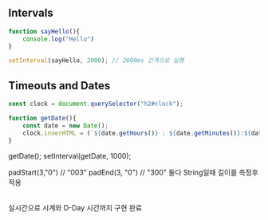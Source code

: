 ## Intervals

```javascript
function sayHello(){
    console.log("Hello")
}

setInterval(sayHello, 2000); // 2000ms 간격으로 실행
```


## Timeouts and Dates


```javascript
const clock = document.querySelector("h2#clock");

function getDate(){
    const date = new Date();
    clock.innerHTML = (`${date.getHours()} : ${date.getMinutes()}:${date.getSeconds()}`);
}
```
getDate();
setInterval(getDate, 1000);


padStart(3,"0")    // "003"
padEnd(3, "0")     // "300"
둘다 String일때 길이를 측정후 적용

<br>
실시간으로 시계와 D-Day 시간까지 구현 완료


